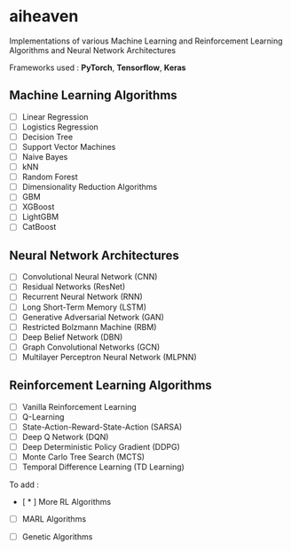 # aiheaven

Implementations of various Machine Learning and Reinforcement Learning Algorithms and Neural Network Architectures

Frameworks used : **PyTorch**, **Tensorflow**, **Keras**

## Machine Learning Algorithms

- [ ] Linear Regression
- [ ] Logistics Regression
- [ ] Decision Tree
- [ ] Support Vector Machines
- [ ] Naive Bayes
- [ ] kNN
- [ ] Random Forest
- [ ] Dimensionality Reduction Algorithms
- [ ] GBM
- [ ] XGBoost
- [ ] LightGBM
- [ ] CatBoost

## Neural Network Architectures

- [ ] Convolutional Neural Network (CNN)
- [ ] Residual Networks (ResNet)
- [ ] Recurrent Neural Network (RNN)
- [ ] Long Short-Term Memory (LSTM)
- [ ] Generative Adversarial Network (GAN)
- [ ] Restricted Bolzmann Machine (RBM)
- [ ] Deep Belief Network (DBN)
- [ ] Graph Convolutional Networks (GCN)
- [ ] Multilayer Perceptron Neural Network (MLPNN)

## Reinforcement Learning Algorithms

- [ ] Vanilla Reinforcement Learning
- [ ] Q-Learning
- [ ] State-Action-Reward-State-Action (SARSA)
- [ ] Deep Q Network (DQN)
- [ ] Deep Deterministic Policy Gradient (DDPG)
- [ ] Monte Carlo Tree Search (MCTS)
- [ ] Temporal Difference Learning (TD Learning)

To add :

- [ * ] More RL Algorithms
- [ ] MARL Algorithms
- [ ] Genetic Algorithms


